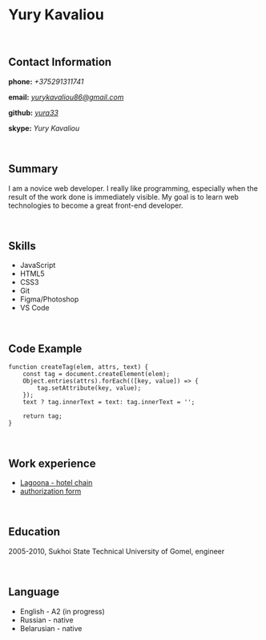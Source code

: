 # **Yury Kavaliou**

<br>

## **Contact Information**

**phone:** _+375291311741_

**email:** _[yurykavaliou86@gmail.com](yurykavaliou86@gmail.com)_

**github:** _[yura33](https://github.com/Yura33)_

**skype:** _Yury Kavaliou_

<br>

## **Summary**

I am a novice web developer. I really like programming, especially when the result of the work done is immediately visible. My goal is to learn web technologies to become a great front-end developer.

<br>

## **Skills**

- JavaScript
- HTML5
- CSS3
- Git
- Figma/Photoshop
- VS Code

<br>

## **Code Example**

```
function createTag(elem, attrs, text) {
    const tag = document.createElement(elem);
    Object.entries(attrs).forEach(([key, value]) => {
        tag.setAttribute(key, value);
    });
    text ? tag.innerText = text: tag.innerText = '';
    
    return tag;
}
```

<br>

## **Work experience**

- [Lagoona - hotel chain](https://yura33.github.io/lagoona/)
- [authorization form](https://yura33.github.io/myForm/)

<br>

## **Education**

2005-2010, Sukhoi State Technical University of Gomel, engineer

<br>

## **Language**

- English - A2 (in progress)
- Russian - native
- Belarusian - native
